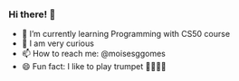 ### Hi there! 👋


- 🌱 I’m currently learning Programming with CS50 course
- 🤔 I am very curious
- 📫 How to reach me: @moisesggomes
- 😄 Fun fact: I like to play trumpet 🎺🎵🎵🎵
